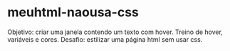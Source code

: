 # meuhtml-naousa-css
Objetivo: criar uma janela contendo um texto com hover. Treino de hover, variáveis e cores. Desafio: estilizar uma página html sem usar css.
